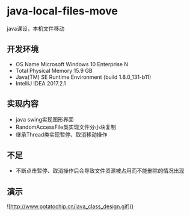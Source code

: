 # java-local-files-move
java课设，本机文件移动

## 开发环境
- OS Name	Microsoft Windows 10 Enterprise N
- Total Physical Memory	15.9 GB
- Java(TM) SE Runtime Environment (build 1.8.0_131-b11)
- IntelliJ IDEA 2017.2.1

## 实现内容
- java swing实现图形界面
- RandomAccessFile类实现文件分小块复制
- 继承Thread类实现暂停、取消移动操作

## 不足
- 不断点击暂停、取消操作后会导致文件资源被占用而不能删除的情况出现

## 演示

![http://www.potatochip.cn/java_class_design.gif]()
